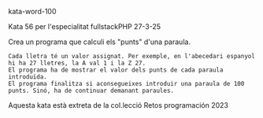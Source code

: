 kata-word-100

Kata 56 per l'especialitat fullstackPHP 27-3-25

Crea un programa que calculi els "punts" d'una paraula.

    Cada lletra té un valor assignat. Per exemple, en l'abecedari espanyol hi ha 27 lletres, la A val 1 i la Z 27.
    El programa ha de mostrar el valor dels punts de cada paraula introduïda.
    El programa finalitza si aconsegueixes introduir una paraula de 100 punts. Sinó, ha de continuar demanant paraules.

Aquesta kata està extreta de la col.lecció Retos programación 2023